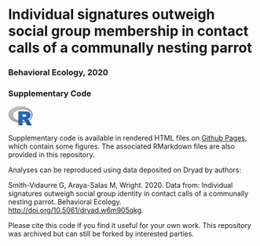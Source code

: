 # Individual signatures outweigh social group membership in contact calls of a communally nesting parrot
### Behavioral Ecology, 2020
### Supplementary Code

<img src="https://raw.githubusercontent.com/gsvidaurre/strong-individual-signatures/master/img/R_logo.png" width="50px"/>

Supplementary code is available in rendered HTML files on <a href="https://gsvidaurre.github.io/strong-individual-signatures/" target="_blank">Github Pages</a>, which contain some figures. The associated RMarkdown files are also provided in this repository.

Analyses can be reproduced using data deposited on Dryad by authors:

Smith-Vidaurre G, Araya-Salas M, Wright. 2020. Data from: Individual signatures outweigh social group identity in contact calls of a communally nesting parrot. Behavioral Ecology. http://doi.org/10.5061/dryad.w6m905qkg.

Please cite this code if you find it useful for your own work. This repository was archived but can still be forked by interested parties.
